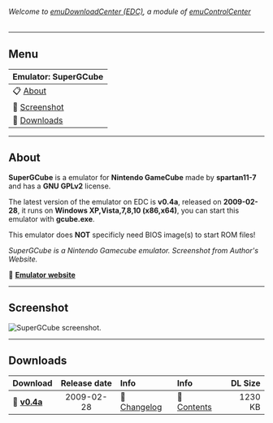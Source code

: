 ###### Welcome to [emuDownloadCenter (EDC)](https://github.com/PhoenixInteractiveNL/emuDownloadCenter/wiki/), a module of [emuControlCenter](https://github.com/PhoenixInteractiveNL/emuControlCenter/wiki/)
***
## Menu
| **Emulator: SuperGCube** |
|:---------|
| :clipboard: [About](#about) |
| :sunrise: [Screenshot](#screenshot) |
| :floppy_disk: [Downloads](#downloads) |
***
## About
**SuperGCube** is a emulator for **Nintendo GameCube** made by **spartan11-7** and has a **GNU GPLv2** license.

The latest version of the emulator on EDC is **v0.4a**, released on **2009-02-28**, it runs on **Windows XP,Vista,7,8,10 (x86,x64)**, you can start this emulator with **gcube.exe**.

This emulator does **NOT** specificly need BIOS image(s) to start ROM files!

_SuperGCube is a Nintendo Gamecube emulator. Screenshot from Author's Website._

:link: [**Emulator website**](http://supergcube.sourceforge.net)
***
## Screenshot
![](https://raw.githubusercontent.com/PhoenixInteractiveNL/emuDownloadCenter/master/hooks/supergcube/screen.jpg "SuperGCube screenshot.")
***
## Downloads
| Download | Release date  | Info       | Info       | DL Size    |
|:---------|:-------------:|:-----------|:-----------|-----------:|
| :floppy_disk: [**v0.4a**](https://github.com/PhoenixInteractiveNL/edc-repo0003/raw/master/supergcube/0.4a.7z) | 2009-02-28 | :page_facing_up: [Changelog](https://github.com/PhoenixInteractiveNL/edc-repo0003/blob/master/supergcube/0.4a_changelog.txt) | :mag_right: [Contents](https://github.com/PhoenixInteractiveNL/edc-repo0003/blob/master/supergcube/0.4a_contents.txt) | 1230 KB |
